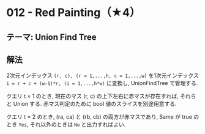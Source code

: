 # 012 - Red Painting（★4）

## テーマ: Union Find Tree

## 解法

2次元インデックス `(r, c), (r = 1,...,h, c = 1,...,w)` を1次元インデックス `i = r + c + (w-1)*r, (i = 1,...,h*w)` に変換し, UnionFindTree で管理する.

クエリ t = 1 のとき, 現在のマス (r, c) の上下左右に赤マスが存在すれば, それらと Union する. 赤マス判定のために bool 値のスライスを別途用意する.

クエリ t = 2 のとき, (ra, ca) と (rb, cb) の両方が赤マスであり, Same が true のとき `Yes`, それ以外のときは `No` と出力すればよい.

